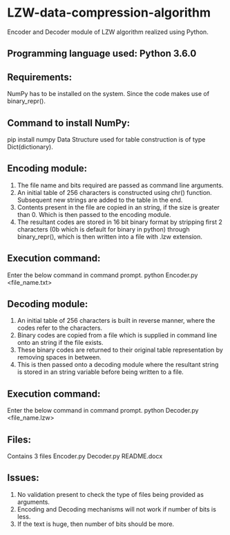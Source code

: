 # LZW-data-compression-algorithm
Encoder and Decoder module of LZW algorithm realized using Python.

## Programming language used: Python 3.6.0

## Requirements:
NumPy has to be installed on the system. Since the code makes use of binary_repr().

## Command to install NumPy:
pip install numpy 
Data Structure used for table construction is of type Dict(dictionary).

## Encoding module:
1) The file name and bits required are passed as command line arguments.
2) An initial table of 256 characters is constructed using chr() function. Subsequent new strings are added to the table in the end.
3) Contents present in the file are copied in an string, if the size is greater than 0. Which is then passed to the encoding module.
4) The resultant codes are stored in 16 bit binary format by stripping first 2 characters (0b which is default for binary in python) through binary_repr(), which is then written into a file with .lzw extension.

## Execution command:
Enter the below command in command prompt.
python Encoder.py <file_name.txt> <bits>

## Decoding module:
1) An initial table of 256 characters is built in reverse manner, where the codes refer to the characters.
2) Binary codes are copied from a file which is supplied in command line onto an string if the file exists.
3) These binary codes are returned to their original table representation by removing spaces in between.
4) This is then passed onto a decoding module where the resultant string is stored in an string variable before being written to a file.

## Execution command:
Enter the below command in command prompt.
python Decoder.py <file_name.lzw> <bits>

## Files:
Contains 3 files
Encoder.py
Decoder.py
README.docx

## Issues:
1) No validation present to check the type of files being provided as arguments.
2) Encoding and Decoding mechanisms will not work if number of bits is less.
3) If the text is huge, then number of bits should be more.
